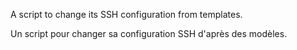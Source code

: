 A script to change its SSH configuration from templates.

Un script pour changer sa configuration SSH d'après des modèles.
